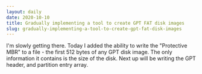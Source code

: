 ```yaml
---
layout: daily
date: 2020-10-10
title: Gradually implementing a tool to create GPT FAT disk images
slug: gradually-implementing-a-tool-to-create-gpt-fat-disk-images
---
```


I'm slowly getting there. Today I added the ability to write the "Protective MBR"
to a file - the first 512 bytes of any GPT disk image. The only information it
contains is the size of the disk. Next up will be writing the GPT header, and
partition entry array.
